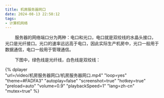 ```yaml
---
title: 机房服务器网口
date: 2024-08-13 22:58:12
tags:
- 计算机网络 
---
```


&ensp;&ensp;&ensp;&ensp; 服务器的网络端口分为两种：电口和光口，电口就是双绞线的水晶头接口，光口是光纤接口。光口的速率远远高于电口，因此实际生产机房中，光口一般用于数据通信，电口一般用于管理通信。

&ensp;&ensp;&ensp;&ensp; 下图中，绿色线是光纤线，白色线是双绞线：

{%
    dplayer     
    "url=/video/机房服务器网口/机房服务器网口.mp4"
    "loop=yes"
    "theme=#FADFA3"
    "autoplay=false"
    "screenshot=true"
    "hotkey=true"
    "preload=auto"
    "volume=0.9"
    "playbackSpeed=1"
    "lang=zh-cn"
    "mutex=true"
%}
